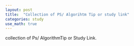 ```yaml
---
layout: post
title:  "Collection of PS/ Algorihtm Tip or study link"
categories: study
use_math: true
---
```


collection of Ps/ AlgorithmTip or Study Link.

#